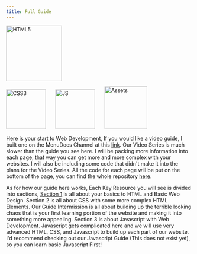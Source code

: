 ```yaml
---
title: Full Guide
---
```

<a href="fullguidehtml.html"><img src="/images/htmlassets/html.png" alt="HTML5" width="150"/></a>
<!-- <a href="fullguidecss.html"><img src="/images/htmlassets/css.svg" alt="CSS3" width="107"/></a> -->
<img src="/images/htmlassets/css.svg" alt="CSS3" width="107"/>
<!-- <a href="fullguidejs.html"><img src="/images/htmlassets/js.png" alt="JS" width="107" style="margin-left:22px"/></a> -->
<img src="/images/htmlassets/js.png" alt="JS" width="107" style="margin-left:22px"/>
<a href="assets.html"><img src="/images/htmlassets/assetshtml.png" alt="Assets" width="115" style="margin-left:22px"/></a>

Here is your start to Web Development, If you would like a video guide, I built one on the MenuDocs Channel at this [link](https://www.youtube.com/playlist?list=PLWnw41ah3I4ZWMIAVEEMg97i6aOwwqFxF). Our Video Series is much slower than the guide you see here. I will be packing more information into each page, that way you can get more and more complex with your websites. I will also be including some code that didn't make it into the plans for the Video Series. All the code for each page will be put on the bottom of the page, you can find the whole repository [here](https://github.com/MelodicAlbuild/menudocsguides/tree/master/Web%20Dev).

As for how our guide here works, Each Key Resource you will see is divided into sections, [Section 1](section1.md) is all about your basics to HTML and Basic Web Design. Section 2<!-- [Section 2](section2.md) --> is all about CSS with some more complex HTML Elements. Our Guide Intermission<!-- [Guide Intermission](guideintermission.md) --> is all about building up the terrible looking chaos that is your first learning portion of the website and making it into something more appealing. Section 3<!-- [Section 3](section3.md) --> is about Javascript with Web Development. Javascript gets complicated here and we will use very advanced HTML, CSS, and Javascript to build up each part of our website. I'd recommend checking out our Javascript Guide<!-- [Javascript Guide](/topics/javascript) --> (This does not exist yet), so you can learn basic Javascript First!
